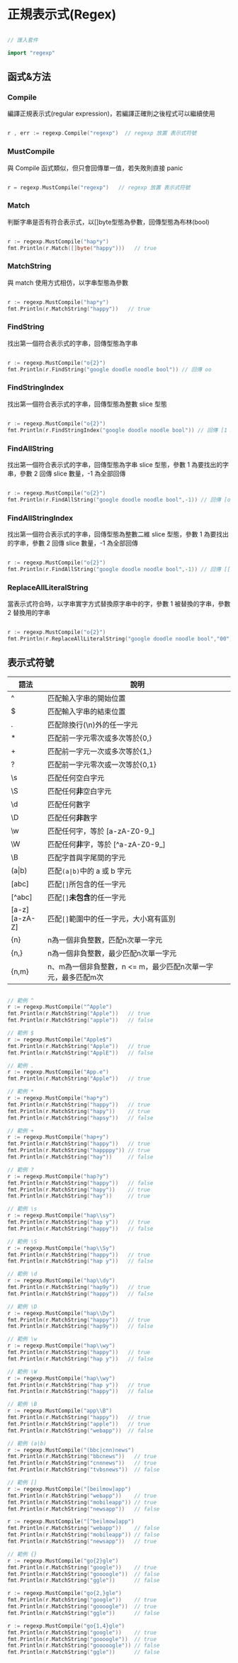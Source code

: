 # 正規表示式(Regex)

```go

// 匯入套件

import "regexp"

```

## 函式&方法

### Compile

編譯正規表示式(regular expression)，若編譯正確則之後程式可以繼續使用

```go

r , err := regexp.Compile("regexp")  // regexp 放置 表示式符號

```

### MustCompile

與 Compile 函式類似，但只會回傳單一值，若失敗則直接 panic

```go

r = regexp.MustCompile("regexp")   // regexp 放置 表示式符號

```

### Match

判斷字串是否有符合表示式，以[]byte型態為參數，回傳型態為布林(bool)

```go

r := regexp.MustCompile("hap*y")
fmt.Println(r.Match([]byte("happy")))   // true

```

### MatchString

與 match 使用方式相仿，以字串型態為參數

```go

r := regexp.MustCompile("hap*y")
fmt.Println(r.MatchString("happy"))   // true

```

### FindString

找出第一個符合表示式的字串，回傳型態為字串

```go

r := regexp.MustCompile("o{2}")
fmt.Println(r.FindString("google doodle noodle bool")) // 回傳 oo  

```

### FindStringIndex

找出第一個符合表示式的字串，回傳型態為整數 slice 型態

```go

r := regexp.MustCompile("o{2}")
fmt.Println(r.FindStringIndex("google doodle noodle bool")) // 回傳 [1 3]

```

### FindAllString

找出第一個符合表示式的字串，回傳型態為字串 slice 型態，參數 1 為要找出的字串，參數 2 回傳 slice 數量，-1 為全部回傳

```go

r := regexp.MustCompile("o{2}")
fmt.Println(r.FindAllString("google doodle noodle bool",-1)) // 回傳 [oo oo oo oo]

```

### FindAllStringIndex

找出第一個符合表示式的字串，回傳型態為整數二維 slice 型態，參數 1 為要找出的字串，參數 2 回傳 slice 數量，-1 為全部回傳

```go

r := regexp.MustCompile("o{2}")
fmt.Println(r.FindAllString("google doodle noodle bool",-1)) // 回傳 [[1 3] [8 10] [15 17] [22 24]]

```

### ReplaceAllLiteralString

當表示式符合時，以字串實字方式替換原字串中的字，參數 1 被替換的字串，參數 2 替換用的字串

```go

r := regexp.MustCompile("o{2}")
fmt.Println(r.ReplaceAllLiteralString("google doodle noodle bool","00"))  // 回傳 g00gle d00dle n00dle b00l

```

## 表示式符號

| 語法 | 說明 |
| ----- | ----- |
| ^ | 匹配輸入字串的開始位置 |
| $ | 匹配輸入字串的結束位置 |
| . | 匹配除換行(\n)外的任一字元 |
| * | 匹配前一字元零次或多次等於{0,} |
| + | 匹配前一字元一次或多次等於{1,} |
| ? | 匹配前一字元零次或一次等於{0,1} |
| \s | 匹配任何空白字元 |
| \S | 匹配任何**非**空白字元 |
| \d | 匹配任何數字 |
| \D | 匹配任何**非**數字 |
| \w | 匹配任何字，等於 [a-zA-Z0-9_] |
| \W | 匹配任何**非**字，等於 [^a-zA-Z0-9_] |
| \B | 匹配字首與字尾間的字元 |
| (a\|b) | 匹配`(a\|b)`中的 a 或 b 字元 |
| [abc] | 匹配`[]`所包含的任一字元 |
| [^abc] | 匹配`[]`**未包含**的任一字元 |
| [a-z] <br> [a-zA-Z] | 匹配`[]`範圍中的任一字元，大小寫有區別 |
| {n} | n為一個非負整數，匹配n次單一字元 |
| {n,} | n為一個非負整數，最少匹配n次單一字元 |
| {n,m} | n、m為一個非負整數，n <= m，最少匹配n次單一字元，最多匹配m次 |

```go

// 範例 ^
r := regexp.MustCompile("^Apple")
fmt.Println(r.MatchString("Apple"))   // true
fmt.Println(r.MatchString("apple"))   // false

// 範例 $
r := regexp.MustCompile("Apple$")
fmt.Println(r.MatchString("Apple"))   // true
fmt.Println(r.MatchString("ApplE"))   // false

// 範例 .
r := regexp.MustCompile("App.e")
fmt.Println(r.MatchString("Apple"))   // true

// 範例 *
r := regexp.MustCompile("hap*y")
fmt.Println(r.MatchString("happy"))   // true
fmt.Println(r.MatchString("hapy"))    // true
fmt.Println(r.MatchString("hapsy"))   // false

// 範例 +
r := regexp.MustCompile("hap+y")
fmt.Println(r.MatchString("happy"))   // true
fmt.Println(r.MatchString("happppy")) // true
fmt.Println(r.MatchString("hay"))     // false

// 範例 ?
r := regexp.MustCompile("hap?y")
fmt.Println(r.MatchString("happy"))   // false
fmt.Println(r.MatchString("hapy"))    // true
fmt.Println(r.MatchString("hay"))     // true

// 範例 \s
r := regexp.MustCompile("hap\\sy")
fmt.Println(r.MatchString("hap y"))   // true
fmt.Println(r.MatchString("happy"))   // false

// 範例 \S
r := regexp.MustCompile("hap\\Sy")
fmt.Println(r.MatchString("happy"))   // true
fmt.Println(r.MatchString("hap y"))   // false

// 範例 \d
r := regexp.MustCompile("hap\\dy")
fmt.Println(r.MatchString("hap9y"))   // true
fmt.Println(r.MatchString("happy"))   // false

// 範例 \D
r := regexp.MustCompile("hap\\Dy")
fmt.Println(r.MatchString("happy"))   // true
fmt.Println(r.MatchString("hap9y"))   // false

// 範例 \w
r := regexp.MustCompile("hap\\wy")
fmt.Println(r.MatchString("happy"))   // true
fmt.Println(r.MatchString("hap y"))   // false

// 範例 \W
r := regexp.MustCompile("hap\\wy")
fmt.Println(r.MatchString("hap y"))   // true
fmt.Println(r.MatchString("happy"))   // false

// 範例 \B
r := regexp.MustCompile("app\\B")
fmt.Println(r.MatchString("happy"))   // true
fmt.Println(r.MatchString("apple"))   // true
fmt.Println(r.MatchString("webapp"))  // false

// 範例 (a|b)
r := regexp.MustCompile("(bbc|cnn)news")
fmt.Println(r.MatchString("bbcnews"))   // true
fmt.Println(r.MatchString("cnnnews"))   // true
fmt.Println(r.MatchString("tvbsnews"))  // false

// 範例 []
r := regexp.MustCompile("[beilmow]app")
fmt.Println(r.MatchString("webapp"))    // true
fmt.Println(r.MatchString("mobileapp")) // true
fmt.Println(r.MatchString("newsapp"))   // false

r := regexp.MustCompile("[^beilmow]app")
fmt.Println(r.MatchString("webapp"))    // false
fmt.Println(r.MatchString("mobileapp")) // false
fmt.Println(r.MatchString("newsapp"))   // true

// 範例 {}
r := regexp.MustCompile("go{2}gle")
fmt.Println(r.MatchString("google"))    // true
fmt.Println(r.MatchString("goooogle"))  // false
fmt.Println(r.MatchString("ggle"))      // false

r := regexp.MustCompile("go{2,}gle")
fmt.Println(r.MatchString("google"))    // true
fmt.Println(r.MatchString("goooogle"))  // true
fmt.Println(r.MatchString("ggle"))      // false

r := regexp.MustCompile("go{1,4}gle")
fmt.Println(r.MatchString("google"))    // true
fmt.Println(r.MatchString("goooogle"))  // true
fmt.Println(r.MatchString("gooooogle")) // false
fmt.Println(r.MatchString("ggle"))      // false

```
